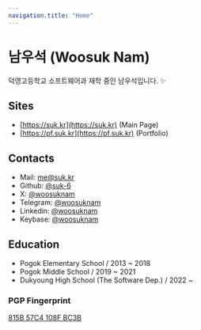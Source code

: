 ```yaml
---
navigation.title: "Home"
---
```


# 남우석 (Woosuk Nam)

덕영고등학교 소프트웨어과 재학 중인 남우석입니다. :sparkles:

## Sites

-   [https://suk.kr](https://suk.kr) (Main Page)
-   [https://pf.suk.kr](https://pf.suk.kr) (Portfolio)

## Contacts

-   Mail: [me@suk.kr](mailto:me@suk.kr)
-   Github: [@suk-6](https://github.com/suk-6)
-   X: [@woosuknam](https://x.com/woosuknam)
-   Telegram: [@woosuknam](https://t.me/woosuknam)
-   Linkedin: [@woosuknam](https://www.linkedin.com/in/woosuknam)
-   Keybase: [@woosuknam](https://keybase.io/woosuknam)

## Education

-   Pogok Elementary School / 2013 ~ 2018
-   Pogok Middle School / 2019 ~ 2021
-   Dukyoung High School (The Software Dep.) / 2022 ~

### PGP Fingerprint

[815B 57C4 108F BC3B](https://keys.openpgp.org/vks/v1/by-fingerprint/6D99AAD025E93699B9A52C13815B57C4108FBC3B)
